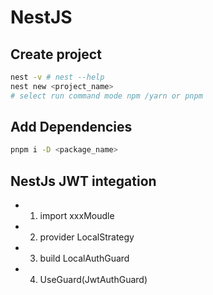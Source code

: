 # NestJS

## Create project

```bash
nest -v # nest --help
nest new <project_name>
# select run command mode npm /yarn or pnpm
```

## Add Dependencies

```bash
pnpm i -D <package_name>
```

## NestJs JWT integation

- 1. import xxxMoudle
- 2. provider LocalStrategy 
- 3. build LocalAuthGuard
- 4. UseGuard(JwtAuthGuard)